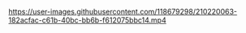 

https://user-images.githubusercontent.com/118679298/210220063-182acfac-c61b-40bc-bb6b-f612075bbc14.mp4


